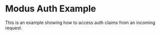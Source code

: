 # Modus Auth Example

This is an example showing how to access auth claims from an incoming request.
